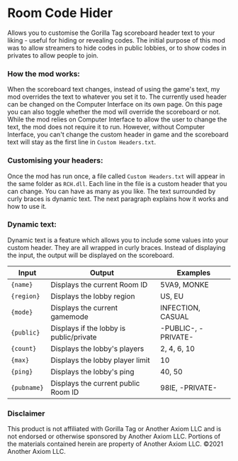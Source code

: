 # Room Code Hider
Allows you to customise the Gorilla Tag scoreboard header text to your liking - useful for hiding or revealing codes.
The initial purpose of this mod was to allow streamers to hide codes in public lobbies, or to show codes in privates to allow people to join.

### How the mod works:
When the scoreboard text changes, instead of using the game's text, my mod overrides the text to whatever you set it to. The currently used header can be changed on the Computer Interface on its own page. On this page you can also toggle whether the mod will override the scoreboard or not. While the mod relies on Computer Interface to allow the user to change the text, the mod does not require it to run. However, without Computer Interface, you can't change the custom header in game and the scoreboard text will stay as the first line in `Custom Headers.txt`.

### Customising your headers:
Once the mod has run once, a file called `Custom Headers.txt` will appear in the same folder as `RCH.dll`. Each line in the file is a custom header that you can change. You can have as many as you like. The text surrounded by curly braces is dynamic text. The next paragraph explains how it works and how to use it.

### Dynamic text:
Dynamic text is a feature which allows you to include some values into your custom header. They are all wrapped in curly braces. Instead of displaying the input, the output will be displayed on the scoreboard.

| Input | Output | Examples |
| ------------- | ------------- | ------------- |
| `{name}` | Displays the current Room ID | 5VA9, MONKE |
| `{region}` | Displays the lobby region | US, EU |
| `{mode}` | Displays the current gamemode | INFECTION, CASUAL |
| `{public}` | Displays if the lobby is public/private | -PUBLIC-, -PRIVATE- |
| `{count}` | Displays the lobby's players | 2, 4, 6, 10 |
| `{max}` | Displays the lobby player limit | 10 |
| `{ping}` | Displays the lobby's ping | 40, 50 |
| `{pubname}` | Displays the current public Room ID | 98IE, -PRIVATE- |

### Disclaimer
This product is not affiliated with Gorilla Tag or Another Axiom LLC and is not endorsed or otherwise sponsored by Another Axiom LLC. Portions of the materials contained herein are property of Another Axiom LLC. ©2021 Another Axiom LLC.
